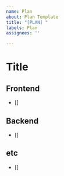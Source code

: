 ```yaml
---
name: Plan
about: Plan Template
title: "[PLAN] "
labels: Plan
assignees: ''

---
```


# Title

## Frontend
- [] 

## Backend
- []

## etc
- []
